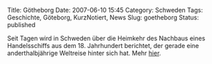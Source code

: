 Title: Götheborg
Date: 2007-06-10 15:45
Category: Schweden
Tags: Geschichte, Göteborg, KurzNotiert, News
Slug: goetheborg
Status: published

Seit Tagen wird in Schweden über die Heimkehr des Nachbaus eines
Handelsschiffs aus dem 18. Jahrhundert berichtet, der gerade eine
anderthalbjährige Weltreise hinter sich hat. Mehr
[hier](http://www.vastsverige.com/templates/article____14599.aspx).


